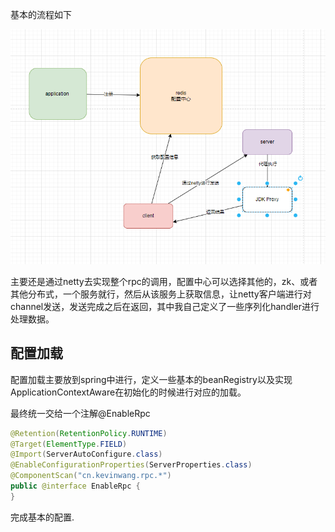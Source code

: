 基本的流程如下

![img.png](docs/imgs/img.png)

主要还是通过netty去实现整个rpc的调用，配置中心可以选择其他的，zk、或者其他分布式，一个服务就行，然后从该服务上获取信息，让netty客户端进行对channel发送，发送完成之后在返回，其中我自己定义了一些序列化handler进行处理数据。

## 配置加载
配置加载主要放到spring中进行，定义一些基本的beanRegistry以及实现ApplicationContextAware在初始化的时候进行对应的加载。

最终统一交给一个注解@EnableRpc
```java
@Retention(RetentionPolicy.RUNTIME)
@Target(ElementType.FIELD)
@Import(ServerAutoConfigure.class)
@EnableConfigurationProperties(ServerProperties.class)
@ComponentScan("cn.kevinwang.rpc.*")
public @interface EnableRpc {
}
```

完成基本的配置.